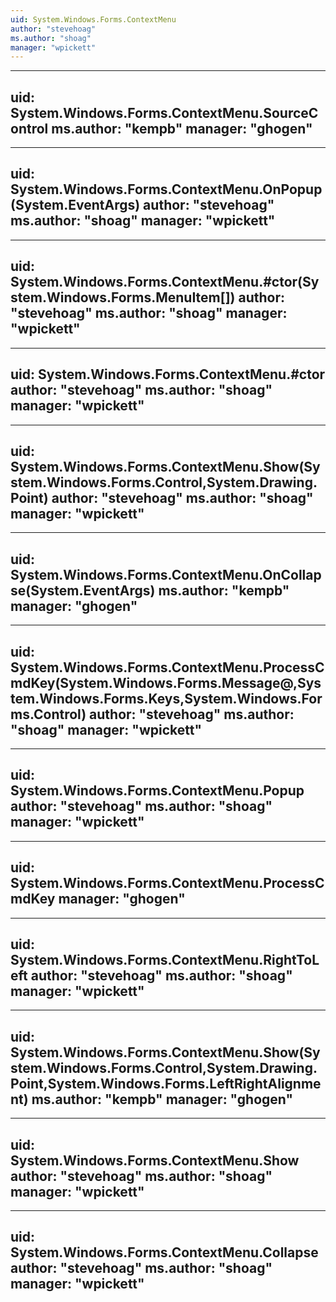 ```yaml
---
uid: System.Windows.Forms.ContextMenu
author: "stevehoag"
ms.author: "shoag"
manager: "wpickett"
---
```


---
uid: System.Windows.Forms.ContextMenu.SourceControl
ms.author: "kempb"
manager: "ghogen"
---

---
uid: System.Windows.Forms.ContextMenu.OnPopup(System.EventArgs)
author: "stevehoag"
ms.author: "shoag"
manager: "wpickett"
---

---
uid: System.Windows.Forms.ContextMenu.#ctor(System.Windows.Forms.MenuItem[])
author: "stevehoag"
ms.author: "shoag"
manager: "wpickett"
---

---
uid: System.Windows.Forms.ContextMenu.#ctor
author: "stevehoag"
ms.author: "shoag"
manager: "wpickett"
---

---
uid: System.Windows.Forms.ContextMenu.Show(System.Windows.Forms.Control,System.Drawing.Point)
author: "stevehoag"
ms.author: "shoag"
manager: "wpickett"
---

---
uid: System.Windows.Forms.ContextMenu.OnCollapse(System.EventArgs)
ms.author: "kempb"
manager: "ghogen"
---

---
uid: System.Windows.Forms.ContextMenu.ProcessCmdKey(System.Windows.Forms.Message@,System.Windows.Forms.Keys,System.Windows.Forms.Control)
author: "stevehoag"
ms.author: "shoag"
manager: "wpickett"
---

---
uid: System.Windows.Forms.ContextMenu.Popup
author: "stevehoag"
ms.author: "shoag"
manager: "wpickett"
---

---
uid: System.Windows.Forms.ContextMenu.ProcessCmdKey
manager: "ghogen"
---

---
uid: System.Windows.Forms.ContextMenu.RightToLeft
author: "stevehoag"
ms.author: "shoag"
manager: "wpickett"
---

---
uid: System.Windows.Forms.ContextMenu.Show(System.Windows.Forms.Control,System.Drawing.Point,System.Windows.Forms.LeftRightAlignment)
ms.author: "kempb"
manager: "ghogen"
---

---
uid: System.Windows.Forms.ContextMenu.Show
author: "stevehoag"
ms.author: "shoag"
manager: "wpickett"
---

---
uid: System.Windows.Forms.ContextMenu.Collapse
author: "stevehoag"
ms.author: "shoag"
manager: "wpickett"
---
